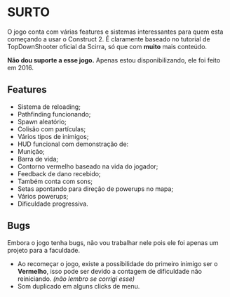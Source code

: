 # SURTO

O jogo conta com várias features e sistemas interessantes para quem esta começando a usar o Construct 2. É claramente baseado no tutorial de TopDownShooter oficial da Scirra, só que com **muito** mais conteúdo.

**Não dou suporte a esse jogo.** Apenas estou disponibilizando, ele foi feito em 2016.

## Features

- Sistema de reloading;
- Pathfinding funcionando;
- Spawn aleatório;
- Colisão com partículas;
- Vários tipos de inimigos;
- HUD funcional com demonstração de:
 - Munição;
 - Barra de vida;
 - Contorno vermelho baseado na vida do jogador;
 - Feedback de dano recebido;
- Também conta com sons;
- Setas apontando para direção de powerups no mapa;
- Vários powerups;
- Dificuldade progressiva.

## Bugs
Embora o jogo tenha bugs, não vou trabalhar nele pois ele foi apenas um projeto para a faculdade.

- Ao recomeçar o jogo, existe a possibilidade do primeiro inimigo ser o **Vermelho**, isso pode ser devido a contagem de dificuldade não reiniciando. *(não lembro se corrigi esse)*
- Som duplicado em alguns clicks de menu.